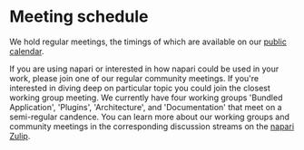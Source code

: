 # Meeting schedule

We hold regular meetings, the timings of which are available on our [public calendar](https://calendar.google.com/calendar/embed?src=c_35r93ec6vtp8smhm7dv5uot0v4%40group.calendar.google.com).

If you are using napari or interested in how napari could be used in your work, please join one of our regular community meetings. If you're interested in diving deep on particular topic you could join the closest working group meeting. We currently have four working groups 'Bundled Application', 'Plugins', 'Architecture', and 'Documentation' that meet on a semi-regular candence. You can learn more about our working groups and community meetings in the corresponding discussion streams on the [napari Zulip](https://napari.zulipchat.com/login/).

<div id='community_calendar'></div>

<div id='timezone'></div>

<script src='https://cdn.jsdelivr.net/npm/fullcalendar@6.1.9/index.global.min.js'></script>
<script src="https://cdn.jsdelivr.net/npm/@fullcalendar/google-calendar@6.1.9/index.global.min.js"></script>
<script>
  document.getElementById('timezone').innerHTML = "All times shown in "+Intl.DateTimeFormat().resolvedOptions().timeZone+".";
  document.addEventListener('DOMContentLoaded', function () {
    var community_calendar = document.getElementById('community_calendar');
    var calendar = new FullCalendar.Calendar(community_calendar,
    {
      height: 650,
      timeZone: 'local',
      initialView: 'dayGridMonth',
      headerToolbar: {
        left: "prev,next today",
        center: "title",
        right: "dayGridMonth,listWeek",
      },
      googleCalendarApiKey: '{API_KEY}',
      events: {
          googleCalendarId: 'c_35r93ec6vtp8smhm7dv5uot0v4@group.calendar.google.com',
      },
      eventClick: function (info) {
        info.jsEvent.preventDefault();
        var eventObj = info.event;
        alert(
          'Event: ' + eventObj.title + '\n\n'
          + 'Description: ' + eventObj.extendedProps.description + '\n\n'
          + 'URL: ' + eventObj.url);
      },
      eventDisplay: 'block',
    });
    calendar.render();
  });
</script>
